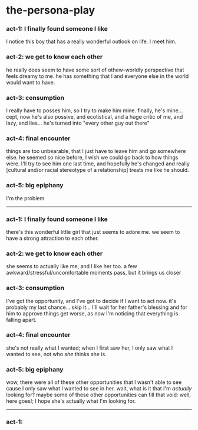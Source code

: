 # the-persona-play

### act-1: I finally found someone I like
I notice this boy that has a really wonderful outlook on life.
I meet him.

### act-2: we get to know each other
he really does seem to have some sort of othew-worldly perspective that feels dreamy to me.
he has something that I and everyone else in the world would want to have.

### act-3: consumption
I really have to posses him, so I try to make him mine.
finally, he's mine...
cept, now he's also possive, and ecotistical, and a huge critic of me, and lazy, and lies...
he's turned into "every other guy out there"

### act-4: final encounter
things are too unbearable, that I just have to leave him and go somewhere else.
he seemed so nice before, I wish we could go back to how things were.
I'll try to see him one last time, and hopefully he's changed and really [cultural and/or racial stereotype of a relationship] treats me like he should.

### act-5: big epiphany
I'm the problem

---

### act-1: I finally found someone I like
there's this wonderful little girl that just seems to adore me.
we seem to have a strong attraction to each other.

### act-2: we get to know each other
she seems to actually like me, and I like her too.
a few awkward/stressful/uncomfortable moments pass, but it brings us closer

### act-3: consumption
I've got the opportunity, and I've got to decide if I want to act now.
it's probably my last chance...
skip it... I'll wait for her father's blessing and for him to approve
things get worse, as now I'm noticing that everything is falling apart.

### act-4: final encounter
she's not really what I wanted;
when I first saw her, I only saw what I wanted to see, not who *she* thinks she is.

### act-5: big epiphany
wow, there were all of these other opportunities that I wasn't able to see cause I only saw what I wanted to see in her.
wait, what is it that I'm *actually* looking for?
maybe some of these other opportunities can fill that void: well, here goes!; I hope she's actually what I'm looking for.

---

### act-1:
